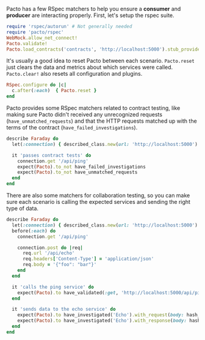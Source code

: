 Pacto has a few RSpec matchers to help you ensure a **consumer** and **producer** are
interacting properly. First, let's setup the rspec suite.

```rb
require 'rspec/autorun' # Not generally needed
require 'pacto/rspec'
WebMock.allow_net_connect!
Pacto.validate!
Pacto.load_contracts('contracts', 'http://localhost:5000').stub_providers
```

It's usually a good idea to reset Pacto between each scenario. `Pacto.reset` just clears the
data and metrics about which services were called. `Pacto.clear!` also resets all configuration
and plugins.

```rb
RSpec.configure do |c|
  c.after(:each)  { Pacto.reset }
end
```

Pacto provides some RSpec matchers related to contract testing, like making sure
Pacto didn't received any unrecognized requests (`have_unmatched_requests`) and that
the HTTP requests matched up with the terms of the contract (`have_failed_investigations`).

```rb
describe Faraday do
  let(:connection) { described_class.new(url: 'http://localhost:5000') }

  it 'passes contract tests' do
    connection.get '/api/ping'
    expect(Pacto).to_not have_failed_investigations
    expect(Pacto).to_not have_unmatched_requests
  end
end
```

There are also some matchers for collaboration testing, so you can make sure each scenario is
calling the expected services and sending the right type of data.

```rb
describe Faraday do
  let(:connection) { described_class.new(url: 'http://localhost:5000') }
  before(:each) do
    connection.get '/api/ping'

    connection.post do |req|
      req.url '/api/echo'
      req.headers['Content-Type'] = 'application/json'
      req.body = '{"foo": "bar"}'
    end
  end

  it 'calls the ping service' do
    expect(Pacto).to have_validated(:get, 'http://localhost:5000/api/ping').against_contract('Ping')
  end

  it 'sends data to the echo service' do
    expect(Pacto).to have_investigated('Echo').with_request(body: hash_including('foo' => 'bar'))
    expect(Pacto).to have_investigated('Echo').with_response(body: hash_including('foo' => 'bar'))
  end
end
```

